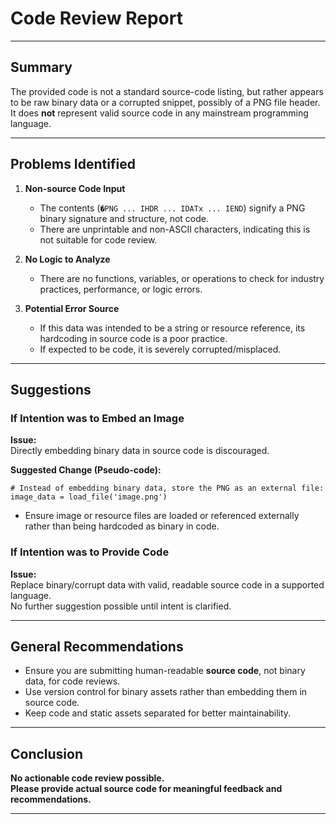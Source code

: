 # Code Review Report

---

## Summary

The provided code is not a standard source-code listing, but rather appears to be raw binary data or a corrupted snippet, possibly of a PNG file header. It does **not** represent valid source code in any mainstream programming language. 

---

## Problems Identified

1. **Non-source Code Input**
   - The contents (`�PNG ... IHDR ... IDATx ... IEND`) signify a PNG binary signature and structure, not code.
   - There are unprintable and non-ASCII characters, indicating this is not suitable for code review.

2. **No Logic to Analyze**
   - There are no functions, variables, or operations to check for industry practices, performance, or logic errors.

3. **Potential Error Source**
   - If this data was intended to be a string or resource reference, its hardcoding in source code is a poor practice.
   - If expected to be code, it is severely corrupted/misplaced.

---

## Suggestions

### If Intention was to Embed an Image

**Issue:**  
Directly embedding binary data in source code is discouraged.

**Suggested Change (Pseudo-code):**
```pseudo
# Instead of embedding binary data, store the PNG as an external file:
image_data = load_file('image.png')
```
- Ensure image or resource files are loaded or referenced externally rather than being hardcoded as binary in code.

### If Intention was to Provide Code

**Issue:**  
Replace binary/corrupt data with valid, readable source code in a supported language.  
No further suggestion possible until intent is clarified.

---

## General Recommendations

- Ensure you are submitting human-readable **source code**, not binary data, for code reviews.
- Use version control for binary assets rather than embedding them in source code.
- Keep code and static assets separated for better maintainability.

---

## Conclusion

**No actionable code review possible.**  
**Please provide actual source code for meaningful feedback and recommendations.**

---